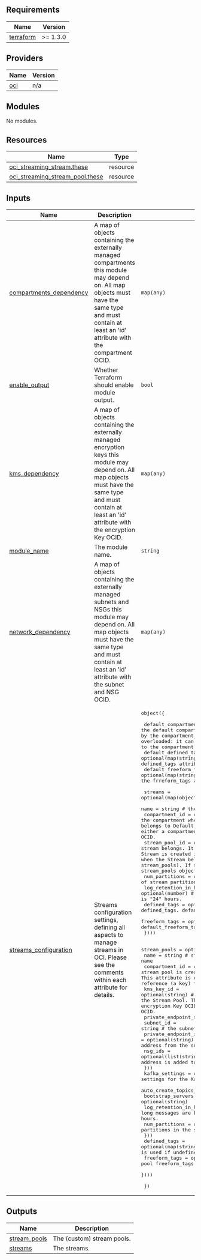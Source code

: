 ## Requirements

| Name | Version |
|------|---------|
| <a name="requirement_terraform"></a> [terraform](#requirement\_terraform) | >= 1.3.0 |

## Providers

| Name | Version |
|------|---------|
| <a name="provider_oci"></a> [oci](#provider\_oci) | n/a |

## Modules

No modules.

## Resources

| Name | Type |
|------|------|
| [oci_streaming_stream.these](https://registry.terraform.io/providers/oracle/oci/latest/docs/resources/streaming_stream) | resource |
| [oci_streaming_stream_pool.these](https://registry.terraform.io/providers/oracle/oci/latest/docs/resources/streaming_stream_pool) | resource |

## Inputs

| Name | Description | Type | Default | Required |
|------|-------------|------|---------|:--------:|
| <a name="input_compartments_dependency"></a> [compartments\_dependency](#input\_compartments\_dependency) | A map of objects containing the externally managed compartments this module may depend on. All map objects must have the same type and must contain at least an 'id' attribute with the compartment OCID. | `map(any)` | `null` | no |
| <a name="input_enable_output"></a> [enable\_output](#input\_enable\_output) | Whether Terraform should enable module output. | `bool` | `true` | no |
| <a name="input_kms_dependency"></a> [kms\_dependency](#input\_kms\_dependency) | A map of objects containing the externally managed encryption keys this module may depend on. All map objects must have the same type and must contain at least an 'id' attribute with the encryption Key OCID. | `map(any)` | `null` | no |
| <a name="input_module_name"></a> [module\_name](#input\_module\_name) | The module name. | `string` | `"streams"` | no |
| <a name="input_network_dependency"></a> [network\_dependency](#input\_network\_dependency) | A map of objects containing the externally managed subnets and NSGs this module may depend on. All map objects must have the same type and must contain at least an 'id' attribute with the subnet and NSG OCID. | `map(any)` | `null` | no |
| <a name="input_streams_configuration"></a> [streams\_configuration](#input\_streams\_configuration) | Streams configuration settings, defining all aspects to manage streams in OCI. Please see the comments within each attribute for details. | <pre>object({<br><br>    default_compartment_id = optional(string), # the default compartment where all resources are defined. It's overriden by the compartment_id attribute within each object. This attribute is overloaded: it can be either a compartment OCID or a reference (a key) to the compartment OCID.<br>    default_defined_tags   = optional(map(string)), # the default defined tags. It's overriden by the defined_tags attribute within each object.<br>    default_freeform_tags  = optional(map(string)), # the default freeform tags. It's overriden by the frreform_tags attribute within each object.<br><br>    streams = optional(map(object({ # the streams to manage in this configuration.<br>      name = string # the stream name<br>      compartment_id = optional(string) # the compartment where the stream is created. Use it when the Stream belongs to Default Stream Pool. This attribute is overloaded: it can be either a compartment OCID or a reference (a key) to the compartment OCID.<br>      stream_pool_id = optional(string) # the stream pool where the stream belongs. It has precedence over compartment_id. Wen used, the Stream is created in the same compartment as the Stream Pool. Use it when the Stream belongs to a custom Stream Pool (defined in stream_pools). If set, this value must be set to a key in the stream_pools object. <br>      num_partitions = optional(number) # the number of stream partitions. Default is "1".<br>      log_retention_in_hours = optional(number) # for how long to keep messages in the stream. Default is "24" hours.<br>      defined_tags = optional(map(string)) # stream defined_tags. default_defined_tags is used if undefined.<br>      freeform_tags = optional(map(string)) # stream freeform_tags. default_freeform_tags is used if undefined.<br>    })))<br><br>    stream_pools = optional(map(object({<br>      name = string # stream pool name<br>      compartment_id = optional(string) # the compartment where the stream pool is created. default_compartment_id is used if undefined. This attribute is overloaded: it can be either a compartment OCID or a reference (a key) to the compartment OCID.<br>      kms_key_id = optional(string) # the customer managed key used to encrypt streams in the Stream Pool. This attribute is overloaded: it can be either an encryption Key OCID or a reference (a key) to the encryption Key OCID.<br>      private_endpoint_settings = optional(object({<br>        subnet_id = string # the subnet the Stream Pool is assigned.<br>        private_endpoint_ip = optional(string) # the IP address for the Stream Pool. A random IP address from the subnet is assigned if undefined.<br>        nsg_ids = optional(list(string)) # the network security groups the Stream Pool IP address is added to.<br>      }))<br>      kafka_settings = optional(object({ # settings for the Kafka compatibility layer.<br>        auto_create_topics_enabled = optional(bool)<br>        bootstrap_servers = optional(string)<br>        log_retention_in_hours = optional(number) # for how long messages are kept in the stream pool streams. Default is "24" hours.<br>        num_partitions = optional(number) # the number of stream partitions in the stream pool. Default is "1"<br>      }))<br>      defined_tags = optional(map(string)) # stream pool defined_tags. default_defined_tags is used if undefined.<br>      freeform_tags = optional(map(string)) # stream pool freeform_tags. default_freeform_tags is used if undefined.<br>    })))<br>    <br>  })</pre> | n/a | yes |

## Outputs

| Name | Description |
|------|-------------|
| <a name="output_stream_pools"></a> [stream\_pools](#output\_stream\_pools) | The (custom) stream pools. |
| <a name="output_streams"></a> [streams](#output\_streams) | The streams. |
